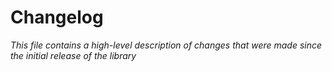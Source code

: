 # Changelog

*This file contains a high-level description of changes that were made since the initial release of the library*
